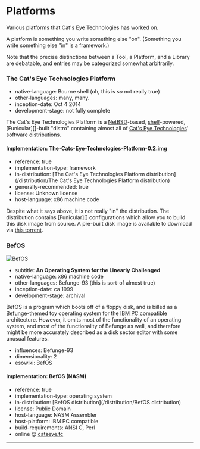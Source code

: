 Platforms
=========

Various platforms that Cat's Eye Technologies has worked on.

A platform is something you write something else "on".
(Something you write something else "in" is a framework.)

Note that the precise distinctions between a Tool, a Platform, and a Library
are debatable, and entries may be categorized somewhat arbitrarily.

### The Cat's Eye Technologies Platform

*   native-language: Bourne shell (oh, this is *so* not really true)
*   other-languages: many, many.
*   inception-date: Oct 4 2014
*   development-stage: not fully complete

The Cat's Eye Technologies Platform is a [NetBSD][]-based,
[shelf][]-powered, [Funicular][]-built "distro" containing almost all of
[Cat's Eye Technologies][]' software distributions.

#### Implementation: The-Cats-Eye-Technologies-Platform-0.2.img

*   reference: true
*   implementation-type: framework
*   in-distribution: [The Cat's Eye Technologies Platform distribution](/distribution/The Cat's Eye Technologies Platform distribution)
*   generally-recommended: true
*   license: Unknown license
*   host-language: x86 machine code

Despite what it says above, it is not really "in" the distribution.
The distribution contains [Funicular][] configurations which allow
you to build this disk image from source.  A pre-built disk image
is available to download via
[this torrent](https://raw.githubusercontent.com/catseye/The-Platform/master/torrent/The-Cats-Eye-Technologies-Platform-0.2.torrent).

### BefOS

![BefOS](http://static.catseye.tc/images/screenshots/BefOS.png)

*   subtitle: **An Operating System for the Linearly Challenged**
*   native-language: x86 machine code
*   other-languages: Befunge-93 (this is sort-of almost true)
*   inception-date: ca 1999
*   development-stage: archival

BefOS is a program which boots off of a floppy disk, and is
billed as a [Befunge][]-themed toy operating system for the
[IBM PC compatible][] architecture.  However, it omits
most of the functionality of an operating system, and most of the
functionality of Befunge as well, and therefore might be more
accurately described as a disk sector editor with some unusual
features.

*   influences: Befunge-93
*   dimensionality: 2
*   esowiki: BefOS

#### Implementation: BefOS (NASM)

*   reference: true
*   implementation-type: operating system
*   in-distribution: [BefOS distribution](/distribution/BefOS distribution)
*   license: Public Domain
*   host-language: NASM Assembler
*   host-platform: IBM PC compatible
*   build-requirements: ANSI C, Perl
*   online @ [catseye.tc](http://catseye.tc/installation/BefOS)

- - - -

[NetBSD]: http://netbsd.org/
[shelf]: ../article/Tools.md#shelf
[Cat's Eye Technologies]: http://catseye.tc/
[IBM PC compatible]: ../article/Retrocomputing.md#ibm-pc-compatible
[Befunge]: http://catseye.tc/node/Befunge

